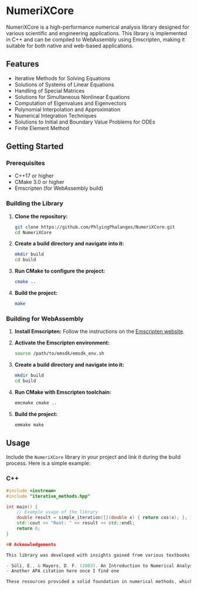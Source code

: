 # NumeriXCore

NumeriXCore is a high-performance numerical analysis library designed for various scientific and engineering applications. This library is implemented in C++ and can be compiled to WebAssembly using Emscripten, making it suitable for both native and web-based applications.

## Features

- Iterative Methods for Solving Equations
- Solutions of Systems of Linear Equations
- Handling of Special Matrices
- Solutions for Simultaneous Nonlinear Equations
- Computation of Eigenvalues and Eigenvectors
- Polynomial Interpolation and Approximation
- Numerical Integration Techniques
- Solutions to Initial and Boundary Value Problems for ODEs
- Finite Element Method

## Getting Started

### Prerequisites

- C++17 or higher
- CMake 3.0 or higher
- Emscripten (for WebAssembly build)

### Building the Library

1. **Clone the repository:**
    ```sh
    git clone https://github.com/PhlyingPhalanges/NumeriXCore.git
    cd NumeriXCore
    ```

2. **Create a build directory and navigate into it:**
    ```sh
    mkdir build
    cd build
    ```

3. **Run CMake to configure the project:**
    ```sh
    cmake ..
    ```

4. **Build the project:**
    ```sh
    make
    ```

### Building for WebAssembly

1. **Install Emscripten:** Follow the instructions on the [Emscripten website](https://emscripten.org/docs/getting_started/downloads.html).

2. **Activate the Emscripten environment:**
    ```sh
    source /path/to/emsdk/emsdk_env.sh
    ```

3. **Create a build directory and navigate into it:**
    ```sh
    mkdir build
    cd build
    ```

4. **Run CMake with Emscripten toolchain:**
    ```sh
    emcmake cmake ..
    ```

5. **Build the project:**
    ```sh
    emmake make
    ```

## Usage

Include the `NumeriXCore` library in your project and link it during the build process. Here is a simple example:

### C++

```cpp
#include <iostream>
#include "iterative_methods.hpp"

int main() {
    // Example usage of the library
    double result = simple_iteration([](double x) { return cos(x); }, 1.0, 1e-6);
    std::cout << "Root: " << result << std::endl;
    return 0;
}

## Acknowledgements

This library was developed with insights gained from various textbooks and academic resources on numerical analysis. Key references that informed the principles and methods applied in this library include:

- Süli, E., & Mayers, D. F. (2003). An Introduction to Numerical Analysis. Cambridge: Cambridge University Press.
- Another APA citation here once I find one

These resources provided a solid foundation in numerical methods, which was instrumental in the development of NumeriXCore.

